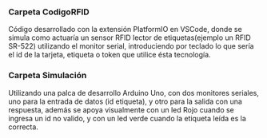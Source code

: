 
### **Carpeta CodigoRFID**
Código desarrollado con la extensión PlatformIO en VSCode, donde se simula como actuaría un sensor RFID lector de etiquetas(ejemplo un RFID SR-522) utilizando el monitor serial,
introduciendo por teclado lo que sería el id de la tarjeta, etiqueta o token que utilice ésta tecnología.

### **Carpeta Simulación**
Utilizando una palca de desarrollo Arduino Uno, con dos monitores seriales, uno para la entrada de datos (id etiqueta), y otro para la salida con una respuesta, además se apoya visualmente con un led Rojo cuando se ingresa un id no valido, y con un led verde cuando la etiqueta leída es la correcta.





